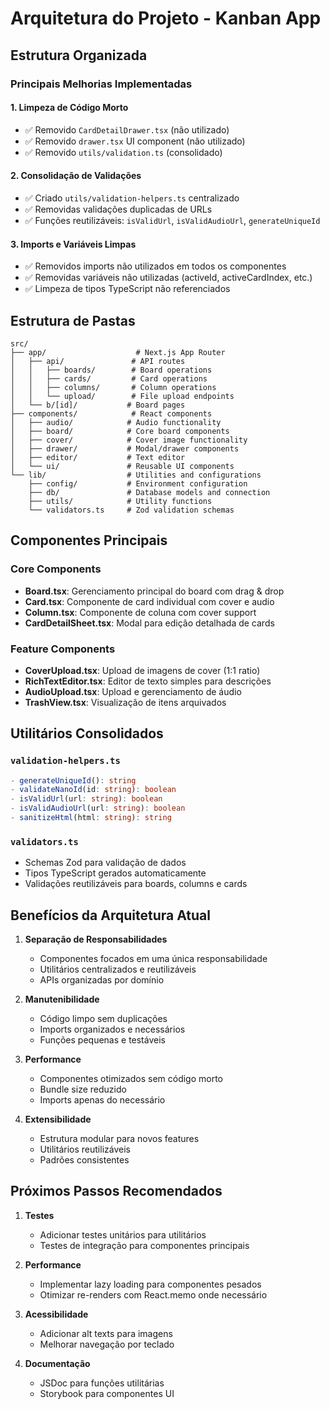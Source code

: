 # Arquitetura do Projeto - Kanban App

## Estrutura Organizada

### Principais Melhorias Implementadas

#### 1. **Limpeza de Código Morto**
- ✅ Removido `CardDetailDrawer.tsx` (não utilizado)
- ✅ Removido `drawer.tsx` UI component (não utilizado)
- ✅ Removido `utils/validation.ts` (consolidado)

#### 2. **Consolidação de Validações**
- ✅ Criado `utils/validation-helpers.ts` centralizado
- ✅ Removidas validações duplicadas de URLs
- ✅ Funções reutilizáveis: `isValidUrl`, `isValidAudioUrl`, `generateUniqueId`

#### 3. **Imports e Variáveis Limpas**
- ✅ Removidos imports não utilizados em todos os componentes
- ✅ Removidas variáveis não utilizadas (activeId, activeCardIndex, etc.)
- ✅ Limpeza de tipos TypeScript não referenciados

## Estrutura de Pastas

```
src/
├── app/                    # Next.js App Router
│   ├── api/               # API routes
│   │   ├── boards/        # Board operations
│   │   ├── cards/         # Card operations  
│   │   ├── columns/       # Column operations
│   │   └── upload/        # File upload endpoints
│   └── b/[id]/           # Board pages
├── components/            # React components
│   ├── audio/            # Audio functionality
│   ├── board/            # Core board components
│   ├── cover/            # Cover image functionality
│   ├── drawer/           # Modal/drawer components
│   ├── editor/           # Text editor
│   └── ui/               # Reusable UI components
└── lib/                  # Utilities and configurations
    ├── config/           # Environment configuration
    ├── db/               # Database models and connection
    ├── utils/            # Utility functions
    └── validators.ts     # Zod validation schemas
```

## Componentes Principais

### Core Components
- **Board.tsx**: Gerenciamento principal do board com drag & drop
- **Card.tsx**: Componente de card individual com cover e audio
- **Column.tsx**: Componente de coluna com cover support
- **CardDetailSheet.tsx**: Modal para edição detalhada de cards

### Feature Components
- **CoverUpload.tsx**: Upload de imagens de cover (1:1 ratio)
- **RichTextEditor.tsx**: Editor de texto simples para descrições
- **AudioUpload.tsx**: Upload e gerenciamento de áudio
- **TrashView.tsx**: Visualização de itens arquivados

## Utilitários Consolidados

### `validation-helpers.ts`
```typescript
- generateUniqueId(): string
- validateNanoId(id: string): boolean  
- isValidUrl(url: string): boolean
- isValidAudioUrl(url: string): boolean
- sanitizeHtml(html: string): string
```

### `validators.ts`
- Schemas Zod para validação de dados
- Tipos TypeScript gerados automaticamente
- Validações reutilizáveis para boards, columns e cards

## Benefícios da Arquitetura Atual

1. **Separação de Responsabilidades**
   - Componentes focados em uma única responsabilidade
   - Utilitários centralizados e reutilizáveis
   - APIs organizadas por domínio

2. **Manutenibilidade**
   - Código limpo sem duplicações
   - Imports organizados e necessários
   - Funções pequenas e testáveis

3. **Performance**
   - Componentes otimizados sem código morto
   - Bundle size reduzido
   - Imports apenas do necessário

4. **Extensibilidade**
   - Estrutura modular para novos features
   - Utilitários reutilizáveis
   - Padrões consistentes

## Próximos Passos Recomendados

1. **Testes**
   - Adicionar testes unitários para utilitários
   - Testes de integração para componentes principais

2. **Performance**
   - Implementar lazy loading para componentes pesados
   - Otimizar re-renders com React.memo onde necessário

3. **Acessibilidade**
   - Adicionar alt texts para imagens
   - Melhorar navegação por teclado

4. **Documentação**
   - JSDoc para funções utilitárias
   - Storybook para componentes UI